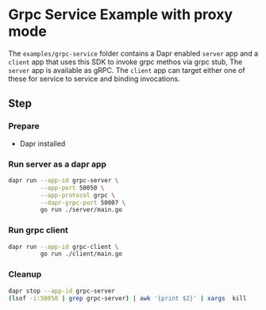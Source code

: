 # Grpc Service Example with proxy mode

The `examples/grpc-service` folder contains a Dapr enabled `server` app and a `client` app that uses this SDK to invoke grpc methos via grpc stub, The `server` app is available as gRPC. The `client` app can target either one of these for service to service and binding invocations.


## Step

### Prepare

- Dapr installed

### Run server as a dapr app

<!-- STEP
name: Run grpc server with dapr proxy mode
output_match_mode: substring
expected_stdout_lines:
  - 'Received: Dapr'
background: true
sleep: 15
-->

```bash
dapr run --app-id grpc-server \
         --app-port 50050 \
         --app-protocol grpc \
         --dapr-grpc-port 50007 \
         go run ./server/main.go
```

<!-- END_STEP -->

### Run grpc client

<!-- STEP
name: Run grpc client
expected_stdout_lines:
  - 'Greeting: Hello Dapr'
output_match_mode: substring
background: true
sleep: 15
-->

```bash
dapr run --app-id grpc-client \
         go run ./client/main.go
```

<!-- END_STEP -->

### Cleanup

<!-- STEP
expected_stdout_lines:
  - '✅  Exited Dapr successfully'
expected_stderr_lines:
name: Shutdown dapr
-->

```bash
dapr stop --app-id grpc-server
(lsof -i:50050 | grep grpc-server) | awk '{print $2}' | xargs  kill
```

<!-- END_STEP -->
